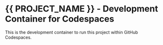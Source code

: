 # {{ PROJECT_NAME }} - Development Container for Codespaces
This is the development container to run this project within GitHub Codespaces.

